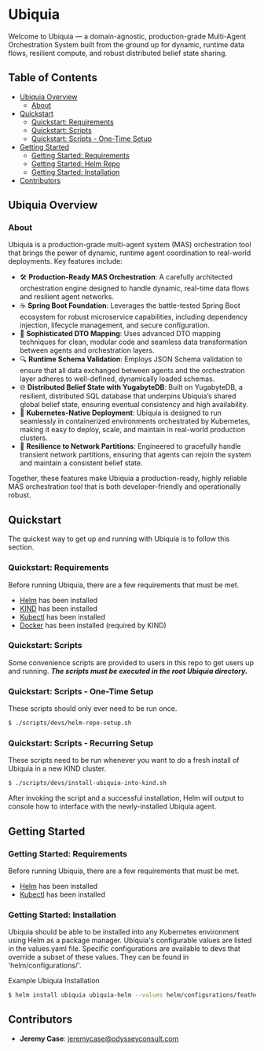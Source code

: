 # Ubiquia

Welcome to Ubiquia — a domain-agnostic, production-grade Multi-Agent Orchestration System built from the ground up for dynamic, runtime data flows, resilient compute, and robust distributed belief state sharing.

## Table of Contents

* [Ubiquia Overview](#ubiquia-overview)
    * [About](#about)
* [Quickstart](#quickstart)
    * [Quickstart: Requirements](#quick-start-requirements)
    * [Quickstart: Scripts](#quick-start-scripts)
    * [Quickstart: Scripts - One-Time Setup](#quick-start-scripts-one-time-setup)
* [Getting Started](#getting-started)
    * [Getting Started: Requirements](#getting-started-requirements)
    * [Getting Started: Helm Repo](#getting-started-helm-repo)
    * [Getting Started: Installation](#getting-started-installation)
* [Contributors](#contributors)

## Ubiquia Overview

### About

Ubiquia is a production-grade multi-agent system (MAS) orchestration tool that brings the power of dynamic, runtime agent coordination to real-world deployments. Key features include:

- 🛠️ **Production-Ready MAS Orchestration**: A carefully architected orchestration engine designed to handle dynamic, real-time data flows and resilient agent networks.
- ☕ **Spring Boot Foundation**: Leverages the battle-tested Spring Boot ecosystem for robust microservice capabilities, including dependency injection, lifecycle management, and secure configuration.
- 🔧 **Sophisticated DTO Mapping**: Uses advanced DTO mapping techniques for clean, modular code and seamless data transformation between agents and orchestration layers.
- 🔍 **Runtime Schema Validation**: Employs JSON Schema validation to ensure that all data exchanged between agents and the orchestration layer adheres to well-defined, dynamically loaded schemas.
- 🌐 **Distributed Belief State with YugabyteDB**: Built on YugabyteDB, a resilient, distributed SQL database that underpins Ubiquia’s shared global belief state, ensuring eventual consistency and high availability.
- 🚀 **Kubernetes-Native Deployment**: Ubiquia is designed to run seamlessly in containerized environments orchestrated by Kubernetes, making it easy to deploy, scale, and maintain in real-world production clusters.
- 🔄 **Resilience to Network Partitions**: Engineered to gracefully handle transient network partitions, ensuring that agents can rejoin the system and maintain a consistent belief state.

Together, these features make Ubiquia a production-ready, highly reliable MAS orchestration tool that is both developer-friendly and operationally robust.


## Quickstart
The quickest way to get up and running with Ubiquia is to follow this section.

### Quickstart: Requirements
Before running Ubiquia, there are a few requirements that must be met.

- [Helm](https://helm.sh/docs/intro/install/) has been installed 
- [KIND](https://kind.sigs.k8s.io/docs/user/quick-start/#installing-with-go-install) has been installed
- [Kubectl](https://kubernetes.io/docs/tasks/tools/) has been installed
- [Docker](https://docs.docker.com/engine/install/) has been installed (required by KIND)

### Quickstart: Scripts
Some convenience scripts are provided to users in this repo to get users up and running. ***The scripts must be executed in the root Ubiquia directory.***

### Quickstart: Scripts - One-Time Setup
These scripts should only ever need to be run once.
```bash
$ ./scripts/devs/helm-repo-setup.sh
```

### Quickstart: Scripts - Recurring Setup
These scripts need to be run whenever you want to do a fresh install of Ubiquia in a new KIND cluster.

```bash
$ ./scripts/devs/install-ubiquia-into-kind.sh
```

After invoking the script and a successful installation, Helm will output to console how to interface with the newly-installed Ubiquia agent.


## Getting Started

### Getting Started: Requirements
Before running Ubiquia, there are a few requirements that must be met.

- [Helm](https://helm.sh/docs/intro/install/) has been installed 
- [Kubectl](https://kubernetes.io/docs/tasks/tools/) has been installed


### Getting Started: Installation
Ubiquia should be able to be installed into any Kubernetes environment using Helm as a package manager. Ubiquia's configurable values are listed in the values.yaml file. Specific configurations are available to devs that override a subset of these values. They can be found in 'helm/configurations/'.

Example Ubiquia Installation
```bash
$ helm install ubiquia ubiquia-helm --values helm/configurations/featherwweight.yaml -n ubiquia
```

## Contributors
* __Jeremy Case__: jeremycase@odysseyconsult.com
